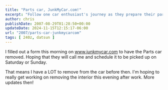 ```yaml
---
title: "Parts car, JunkMyCar.com!"
excerpt: "Follow one car enthusiast's journey as they prepare their parts car for removal, detailing the labor-intensive process of interior stripping."
author: chris
publishDate: 2007-08-29T01:28:50+00:00
updateDate: 2024-11-15T12:15:17-06:00
url: "2007/parts-car-junkmycarcom"
tags: [ 240z, datsun ]
---
```


I filled out a form this morning on www.junkmycar.com to have the Parts car removed. Hoping that they will call me and schedule it to be picked up on Saturday or Sunday.

That means I have a LOT to remove from the car before then. I'm hoping to really get working on removing the interior this evening after work. More updates then!

